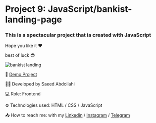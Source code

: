 # Project 9: JavaScript/bankist-landing-page

### This is a spectacular project that ia created with JavaScript

Hope you like it ❤

best of luck 😎


![bankist landing](https://github.com/saeeddev-ir/bankist-landing-page/assets/105293554/88c4a55d-684c-457f-b052-26e6830721b9)




🔗 [Demo Project](https://saeeddev-ir.github.io/bankist-landing-page/)

👨‍💻 Developed by Saeed Abdollahi

💻 Role: Frontend

⚙ Technologies used: HTML / CSS / JavaScript

📥 How to reach me: with my [Linkedin](https://www.linkedin.com/in/saeeddev-ir) / [Instagram](https://instagram.com/saeeddev_ir) / [Telegram](https://t.me/saeeddev_ir)
